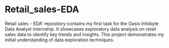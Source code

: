 # Retail_sales-EDA
Retail sales - EDA' repository contains my first task for the Oasis Infobyte Data Analyst internship. It showcases exploratory data analysis on retail sales data to identify key trends and insights. This project demonstrates my initial understanding of data exploration techniques.

  
  
  
